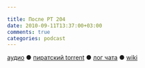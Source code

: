 ```yaml
---

title: После РТ 204
date: 2010-09-11T13:37:00+03:00
comments: true
categories: podcast
---
```

[аудио](http://cdn.radio-t.com/rt204post.mp3) ● [пиратский torrent](http://pirates.radio-t.com/torrents/rt204post.mp3.torrent) ● [лог чата](http://chat.radio-t.com/logs/radio-t-204.html) ● [wiki](http://wiki.radio-t.com/%D0%9F%D0%BE%D1%81%D0%BB%D0%B5_%D0%A0%D0%A2_204)<audio src="http://cdn.radio-t.com/rt204post.mp3" preload="none">
